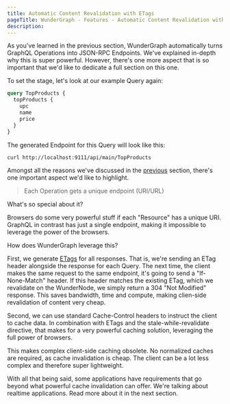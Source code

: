 ```yaml
---
title: Automatic Content Revalidation with ETags
pageTitle: WunderGraph - Features - Automatic Content Revalidation with ETags
description:
---
```


As you've learned in the previous section, WunderGraph automatically turns GraphQL Operations into JSON-RPC Endpoints.
We've explained in-depth why this is super powerful.
However, there's one more aspect that is so important that we'd like to dedicate a full section on this one.

To set the stage, let's look at our example Query again:

```graphql
query TopProducts {
  topProducts {
    upc
    name
    price
  }
}
```

The generated Endpoint for this Query will look like this:

```shell
curl http://localhost:9111/api/main/TopProducts
```

Amongst all the reasons we've discussed in the [previous](/docs/features/graphql-to-json-rpc-compiler) section, there's one important aspect we'd like to highlight.

> Each Operation gets a unique endpoint (URI/URL)

What's so special about it?

Browsers do some very powerful stuff if each "Resource" has a unique URI.
GraphQL in contrast has just a single endpoint, making it impossible to leverage the power of the browsers.

How does WunderGraph leverage this?

First, we generate [ETags](https://developer.mozilla.org/en-US/docs/Web/HTTP/Headers/ETag) for all responses.
That is, we're sending an ETag header alongside the response for each Query.
The next time, the client makes the same request to the same endpoint, it's going to send a "If-None-Match" header.
If this header matches the existing ETag,
which we revalidate on the WunderNode,
we simply return a 304 "Not Modified" response.
This saves bandwidth, time and compute, making clien-side revalidation of content very cheap.

Second, we can use standard Cache-Control headers to instruct the client to cache data.
In combination with ETags and the stale-while-revalidate directive,
that makes for a very powerful caching solution,
leveraging the full power of browsers.

This makes complex client-side caching obsolete.
No normalized caches are required, as cache invalidation is cheap.
The client can be a lot less complex and therefore super lightweight.

With all that being said, some applications have requirements that go beyond what powerful cache invalidation can offer.
We're talking about realtime applications. Read more about it in the next section.
